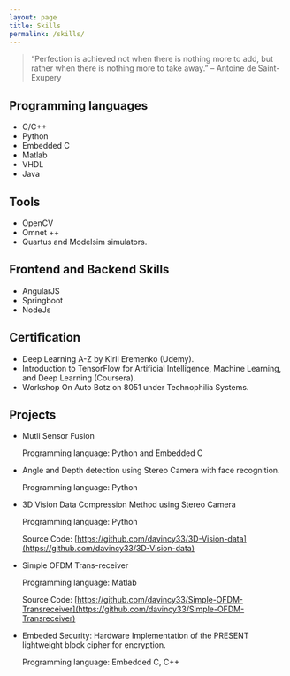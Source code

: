 ```yaml
---
layout: page
title: Skills
permalink: /skills/
---
```



> “Perfection is achieved not when there is nothing more to add, but rather when there is nothing more to take away.” – Antoine de Saint-Exupery

## Programming languages
- C/C++
- Python
- Embedded C
- Matlab
- VHDL
- Java

## Tools
- OpenCV
- Omnet ++
- Quartus and Modelsim simulators.

## Frontend and Backend Skills
- AngularJS
- Springboot
- NodeJs

## Certification
- Deep Learning A-Z by Kirll Eremenko (Udemy).
- Introduction to TensorFlow for Artificial Intelligence, Machine Learning, and Deep Learning (Coursera).
- Workshop On Auto Botz on 8051 under Technophilia Systems.

## Projects

- Mutli Sensor Fusion

    Programming language: Python and Embedded C

- Angle and Depth detection using Stereo Camera with face recognition.

    Programming language: Python

- 3D Vision Data Compression Method using Stereo Camera

    Programming language: Python

    Source Code: [https://github.com/davincy33/3D-Vision-data](https://github.com/davincy33/3D-Vision-data)

- Simple OFDM Trans-receiver
	
	Programming language: Matlab
	
	Source Code: [https://github.com/davincy33/Simple-OFDM-Transreceiver](https://github.com/davincy33/Simple-OFDM-Transreceiver)
	
-  Embeded Security: Hardware Implementation of the PRESENT lightweight block cipher for encryption.

	Programming language: Embedded C, C++

